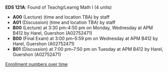 **EDS 121A**: Found of Teachg/Learng Math I (4 units)

- **A00** (Lecture) (time and location TBA) by staff
- **A01** (Discussion) (time and location TBA) by staff
- **B00** (Lecture) at 3:30 pm–4:50 pm on Monday, Wednesday at APM B412 by Harel, Guershon (A02752471)
- **B00** (Final Exam) at 3:00 pm–5:59 pm on Wednesday at APM B412 by Harel, Guershon (A02752471)
- **B01** (Discussion) at 7:00 pm–7:50 pm on Tuesday at APM B412 by Harel, Guershon (A02752471)

[Enrollment numbers over time](./EDS121A.tsv)
